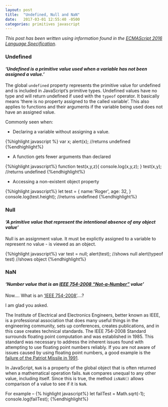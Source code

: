 ```yaml
---
layout: post
title:  "Undefined, Null and NaN"
date:   2017-03-01 12:55:40 -0500
categories: primitives javascript
---
```

<i>This post has been written using information found in the [ECMAScript 2016 Language Specification](http://www.ecma-international.org/publications/files/ECMA-ST/Ecma-262.pdf)</i>.

### Undefined
#### <i>‘Undefined is a primitive value used when a variable has not been assigned a value.’</i>

The global `undefined` property represents the primitive value for undefined and is included in JavaScript’s primitive types. Undefined values have no type and will return undefined if used with the `typeof` operator. It basically means ‘there is no property assigned to the called variable’. This also applies to functions and their arguments if the variable being used does not have an assigned value. 
	
Commonly seen when:
* Declaring a variable without assigning a value.

{%highlight javascript %}
var x;
alert(x); //returns undefined
{%endhighlight%}

* A function gets fewer arguments than declared

{%highlight javascript%}
function test(x,y,z){
    console.log(x,y,z);
}
test(x,y); //returns undefined
{%endhighlight%}

* Accessing a non-existent object property

{%highlight javascript%}
let test = {
    name:'Roger',
    age: 32,
}
console.log(test.height); //returns undefined
{%endhighlight%}

### Null 
#### <i>‘A primitive value that represent the intentional absence of any object value’</i>

Null is an assignment value. It must be explictly assigned to a variable to represent no value  - is viewed as an object.

{%highlight javascript%}
var test = null;
alert(test); //shows null
alert(typeof test) //shows object
{%endhighlight%}

### NaN
#### <i>‘Number value that is an [IEEE 754-2008 “Not-a-Number”](http://ieeexplore.ieee.org/document/30711/) value’</i>

Now…. What is an [‘IEEE 754-2008’](http://ieeexplore.ieee.org/document/30711/)….?

I am glad you asked. 

The Institute of Electrical and Electronics Engineers, better known as IEEE, is a professional association that does many useful things in the engineering community, sets up conferences, creates publications, and in this case creates technical standards. The IEEE 754-2008 Standard surrounds floating point computation and was established in 1985. This standard was necessary to address the inherent issues found with attempting to use floating point numbers reliably. If you are not aware of issues caused by using floating point numbers, a good example is the [failure of the Patriot Missile in 1991](http://www.math.umn.edu/~arnold/disasters/patriot.html).

 In JavaScript, `NaN` is a property of the global object that is often returned when a mathematical operation fails. `NaN` compares unequal to any other value, including itself. Since this is true, the method `isNaN()` allows comparison of a value to see if it is `NaN`.  

For example – 
{% highlight javascript%}
let failTest = Math.sqrt(-1);
console.log(failTest);
{%endhighlight%}